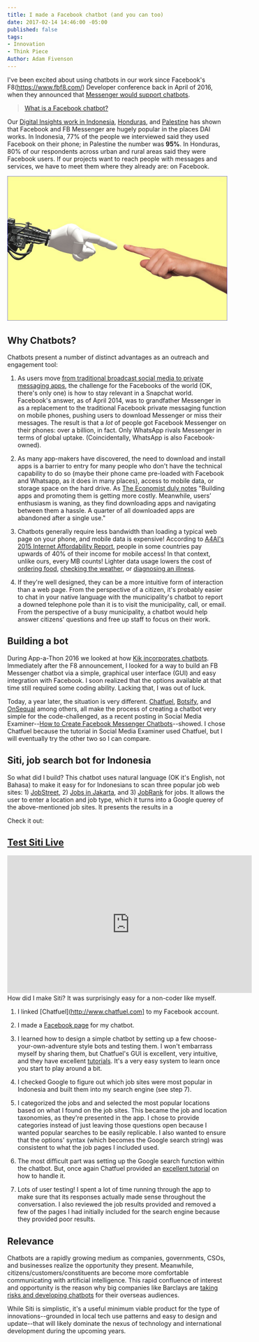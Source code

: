 ```yaml
---
title: I made a Facebook chatbot (and you can too)
date: 2017-02-14 14:46:00 -05:00
published: false
tags:
- Innovation
- Think Piece
Author: Adam Fivenson
---
```


I've been excited about using chatbots in our work since Facebook's F8(https://www.fbf8.com/) Developer conference back in April of 2016, when they announced that [Messenger would support chatbots](https://techcrunch.com/2016/04/12/agents-on-messenger/).

> [What is a Facebook chatbot?](https://blog.hubspot.com/marketing/facebook-bots-guide)

Our [Digital Insights work in Indonesia](https://dai-global-digital.com/where-whatsapp-is-just-another-bbm-clone-digital-insights-indonesia.html), [Honduras](https://dai-global-digital.com/mobiles-in-central-america-digital-insights-honduras-part-2.html), and [Palestine](https://dai-global-digital.com/consumer-insights-palestine-e-governance-readiness.html) has shown that Facebook and FB Messenger are hugely popular in the places DAI works. In Indonesia, 77% of the people we interviewed said they used Facebook on their phone; in Palestine the number was **95%**. In Honduras, 80% of our respondents across urban and rural areas said they were Facebook users. If our projects want to reach people with messages and services, we have to meet them where they already are: on Facebook.

![pixabey.PNG](/uploads/pixabey.PNG)

<!--more-->

## Why Chatbots?

Chatbots present a number of distinct advantages as an outreach and engagement tool:

1. As users move [from traditional broadcast social media to private messaging apps](http://www.businessinsider.com/the-messaging-app-report-2015-11), the challenge for the Facebooks of the world (OK, there's only one) is how to stay relevant in a Snapchat world. Facebook's answer, as of April 2014, was to grandfather Messenger in as a replacement to the traditional Facebook private messaging function on mobile phones, pushing users to download Messenger or miss their messages. The result is that a *lot* of people got Facebook Messenger on their phones: over a billion, in fact. Only WhatsApp rivals Messenger in terms of global uptake. (Coincidentally, WhatsApp is also Facebook-owned).

2. As many app-makers have discovered, the need to download and install apps is a barrier to entry for many people who don't have the technical capability to do so (maybe their phone came pre-loaded with Facebook and Whatsapp, as it does in many places), access to mobile data, or storage space on the hard drive. As [The Economist duly notes](http://www.economist.com/news/business-and-finance/21696477-market-apps-maturing-now-one-text-based-services-or-chatbots-looks-poised) "Building apps and promoting them is getting more costly. Meanwhile, users’ enthusiasm is waning, as they find downloading apps and navigating between them a hassle. A quarter of all downloaded apps are abandoned after a single use."

3. Chatbots generally require less bandwidth than loading a typical web page on your phone, and mobile data is expensive! According to [A4AI's 2015 Internet Affordability Report](http://a4ai.org/affordability-report/report/2015/#the_affordability_drivers_index_(adi)), people in some countries pay upwards of 40% of their income for mobile access! In that context, unlike ours, every MB counts! Lighter data usage lowers the cost of [ordering food](https://www.facebook.com/messages/t/pizzahutus), [checking the weather](https://www.facebook.com/messages/t/hiponcho), or [diagnosing an illness](https://www.facebook.com/HealthTap/).

4. If they're well designed, they can be a more intuitive form of interaction than a web page. From the perspective of a citizen, it's probably easier to chat in your native language with the municipality's chatbot to report a downed telephone pole than it is to visit the municipality, call, or email. From the perspective of a busy municipality, a chatbot would help answer citizens' questions and free up staff to focus on their work.

## Building a bot

During App-a-Thon 2016 we looked at how [Kik incorporates chatbots](https://dai-global-digital.com/appathon-2016-kik-for-development.html). Immediately after the F8 announcement, I looked for a way to build an FB Messenger chatbot via a simple, graphical user interface (GUI) and easy integration with Facebook. I soon realized that the options available at that time still required some coding ability. Lacking that, I was out of luck.

Today, a year later, the situation is very different. [Chatfuel](http://www.chatfuel.com), [Botsify](https://botsify.com/), and [OnSequal](https://www.onsequel.com/) among others, all make the process of creating a chatbot very simple for the code-challenged, as a recent posting in Social Media Examiner--[How to Create Facebook Messenger Chatbots](http://www.socialmediaexaminer.com/how-to-create-facebook-messenger-chatbot/)--showed. I chose Chatfuel because the tutorial in Social Media Examiner used Chatfuel, but I will eventually try the other two so I can compare.

## Siti, job search bot for Indonesia

So what did I build? This chatbot uses natural language (OK it's English, not Bahasa) to make it easy for for Indonesians to scan three popular job web sites: 1) [JobStreet](http://www.jobstreet.co.in), 2) [Jobs in Jakarta](http://www.jobsinjakarta), and 3) [JobRank](http://www.jobrank.org/id/) for jobs. It allows the user to enter a location and job type, which it turns into a Google querey of the above-mentioned job sites. It presents the results in a

Check it out:

## [Test Siti Live](https://www.messenger.com/t/1276881939061378)
<iframe width="560" height="315" src="https://www.youtube.com/embed/LS32bAUT1CM" frameborder="0" allowfullscreen></iframe>
How did I make Siti? It was surprisingly easy for a non-coder like myself.

1. I linked [Chatfuel](http://www.chatfuel.com] to my Facebook account.

2. I made a [Facebook page](https://www.facebook.com/Siti-1276881939061378) for my chatbot.

3. I learned how to design a simple chatbot by setting up a few choose-your-own-adventure style bots and testing them. I won't embarrass myself by sharing them, but Chatfuel's GUI is excellent, very intuitive, and they have excellent [tutorials](https://help.chatfuel.com/facebook-messenger/). It's a very easy system to learn once you start to play around a bit.

4. I checked Google to figure out which job sites were most popular in Indonesia and built them into my search engine (see step 7).

5. I categorized the jobs and and selected the most popular locations based on what I found on the job sites. This became the job and location taxonomies, as they're presented in the app. I chose to provide categories instead of just leaving those questions open because I wanted popular searches to be easily replicable. I also wanted to ensure that the options' syntax (which becomes the Google search string) was consistent to what the job pages I included used.

6. The most difficult part was setting up the Google search function within the chatbot. But, once again Chatfuel provided an [excellent tutorial](https://help.chatfuel.com/facebook-messenger/plugins/google-search/) on how to handle it.

7. Lots of user testing! I spent a lot of time running through the app to make sure that its responses actually made sense throughout the conversation. I also reviewed the job results provided and removed a few of the pages I had initially included for the search engine because they provided poor results.

## Relevance

Chatbots are a rapidly growing medium as companies, governments, CSOs, and businesses realize the opportunity they present. Meanwhile, citizens/customers/constituents are become more comfortable communicating with artificial intelligence. This rapid confluence of interest and opportunity is the reason why big companies like Barclays are [taking risks and developing chatbots](http://www.bankingtech.com/483822/barclays-africa-to-trial-first-bank-chatbot-in-africa/
) for their overseas audiences.

While Siti is simplistic, it's a useful minimum viable product for the type of innovations--grounded in local tech use patterns and easy to design and update--that will likely dominate the nexus of technology and international development during the upcoming years.

